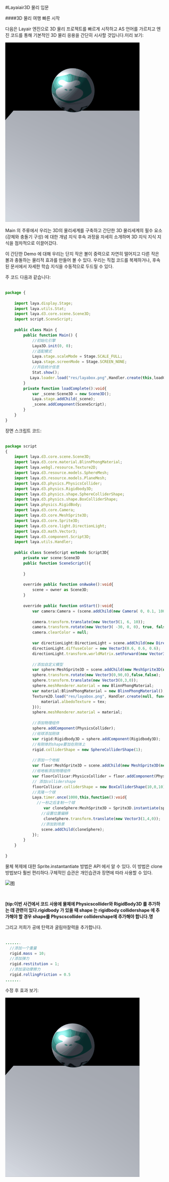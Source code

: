 #Layaiair3D 물리 입문

####3D 물리 여행 빠른 시작

다음은 Layair 엔진으로 3D 물리 프로젝트를 빠르게 시작하고 AS 언어를 가르치고 엔진 코드를 통해 기본적인 3D 물리 응용을 간단히 시사할 것입니다.미리 보기:



![图](img/easyPhysics.gif)

Main 의 주류에서 우리는 3D의 물리세계를 구축하고 간단한 3D 물리세계의 필수 요소 (강체와 충돌기 구성) 에 대한 개념 지식 후속 과정을 자세히 소개하며 3D 지식 지식 지식을 점차적으로 이끌어갔다.



이 간단한 Demo 에 대해 우리는 단지 작은 볼이 중력으로 자연히 떨어지고 다른 작은 볼과 충돌하는 물리적 효과를 만들어 볼 수 있다. 우리는 직접 코드를 복제하거나, 후속된 문서에서 자세한 학습 지식을 수동적으로 두드릴 수 있다.

주 코드 다음과 같습니다:


```typescript

package {

    import laya.display.Stage;
    import laya.utils.Stat;
    import laya.d3.core.scene.Scene3D;
    import script.SceneScript;
  
    public class Main {
        public function Main() {
            //初始化引擎
            Laya3D.init(0, 0);
            //适配模式
            Laya.stage.scaleMode = Stage.SCALE_FULL;
            Laya.stage.screenMode = Stage.SCREEN_NONE;
            //开启统计信息
            Stat.show();
           Laya.loader.load("res/layabox.png",Handler.create(this,loadComplete));
        }        
        private function loadComplete():void{
            var _scene:Scene3D = new Scene3D();
            Laya.stage.addChild(_scene);
            _scene.addComponent(SceneScript);
        }
    }
}
```

장면 스크립트 코드:

```typescript

package script
{
    import laya.d3.core.scene.Scene3D;
    import laya.d3.core.material.BlinnPhongMaterial;
    import laya.webgl.resource.Texture2D;
    import laya.d3.resource.models.SphereMesh;
    import laya.d3.resource.models.PlaneMesh;
    import laya.d3.physics.PhysicsCollider;
    import laya.d3.physics.Rigidbody3D;
    import laya.d3.physics.shape.SphereColliderShape;
    import laya.d3.physics.shape.BoxColliderShape;
    import laya.physics.RigidBody;
    import laya.d3.core.Camera;
    import laya.d3.core.MeshSprite3D;
    import laya.d3.core.Sprite3D;
    import laya.d3.core.light.DirectionLight;
    import laya.d3.math.Vector3;
    import laya.d3.component.Script3D;
    import laya.utils.Handler;

    public class SceneScript extends Script3D{
        private var scene:Scene3D
        public function SceneScript(){

        }

        override public function onAwake():void{
            scene = owner as Scene3D;
        }
    
        override public function onStart():void{
            var camera:Camera = (scene.addChild(new Camera( 0, 0.1, 100))) as Camera;

            camera.transform.translate(new Vector3(1, 6, 10));
            camera.transform.rotate(new Vector3( -30, 0, 0), true, false);
            camera.clearColor = null;
            
			var directionLight:DirectionLight = scene.addChild(new DirectionLight()) as DirectionLight;
            directionLight.diffuseColor = new Vector3(0.6, 0.6, 0.6);
            directionLight.transform.worldMatrix.setForward(new Vector3(1, -1, 0));

            //添加自定义模型
            var sphere:MeshSprite3D = scene.addChild(new MeshSprite3D(new SphereMesh(1,100,100))) as MeshSprite3D;
            sphere.transform.rotate(new Vector3(0,90,0),false,false);
			sphere.transform.translate(new Vector3(0,3,0));
            sphere.meshRenderer.material = new BlinnPhongMaterial;
            var material:BlinnPhongMaterial = new BlinnPhongMaterial();
            Texture2D.load("res/layabox.png", Handler.create(null, function(tex:Texture2D):void {
                material.albedoTexture = tex;
            }));
            sphere.meshRenderer.material = material;
            
			//添加物理组件
			sphere.addComponent(PhysicsCollider);
			//给球添加刚体
			var rigid:Rigidbody3D = sphere.addComponent(Rigidbody3D);
			//有刚体的shape要加在刚体上
			rigid.colliderShape = new SphereColliderShape(1);
            
			//添加一个地板
			var floor:MeshSprite3D = scene.addChild(new MeshSprite3D(new PlaneMesh(10,10))) as MeshSprite3D;
			//给地板添加物理组件
			var floorCollicar:PhysicsCollider = floor.addComponent(PhysicsCollider);
			// 添加collidershape
			floorCollicar.colliderShape = new BoxColliderShape(10,0,10);
            //克隆一个球                
            Laya.timer.once(1000,this,function():void{
              //一秒之后复制一个球
                 var cloneSphere:MeshSprite3D = Sprite3D.instantiate(sphere) as MeshSprite3D;
                //设置位置偏移
                 cloneSphere.transform.translate(new Vector3(1,4,0));
                //添加到场景
                scene.addChild(cloneSphere);
            });
        }
    }  

}
```


물체 복제에 대한 Sprite.instantantiate 방법은 API 에서 알 수 있다. 이 방법은 clone 방법보다 훨씬 편리하다.구체적인 습관은 개인습관과 장면에 따라 사용할 수 있다.

![图](img/图1.png)		


​


  **[tip:이번 사건에서 코드 사용에 물체에 Physicscollider와 RigidBody3D 를 추가하는 데 관련이 있다.rigidbody 가 있을 때 shape 는 rigidbody collidershape 에 추가해야 할 경우 shape를 Physcscollider collidershape에 추가해야 합니다.명**

그리고 저희가 공에 탄력과 굴림마찰력을 추가합니다.


```java

.......
  //添加一个重量
  rigid.mass = 10;
  //添加弹力
  rigid.restitution = 1;
  //添加滚动摩擦力
  rigid.rollingFriction = 0.5
.......
```


수정 후 효과 보기:

![图](img/easyPhysics2.gif)